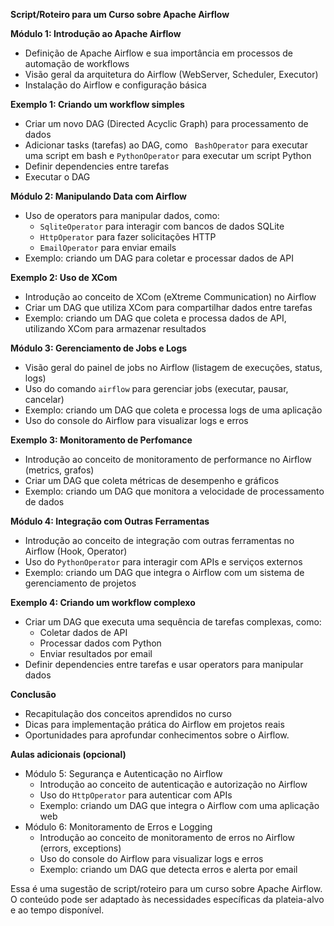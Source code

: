 **Script/Roteiro para um Curso sobre Apache Airflow**

**Módulo 1: Introdução ao Apache Airflow**

* Definição de Apache Airflow e sua importância em processos de automação de workflows
* Visão geral da arquitetura do Airflow (WebServer, Scheduler, Executor)
* Instalação do Airflow e configuração básica

**Exemplo 1: Criando um workflow simples**

* Criar um novo DAG (Directed Acyclic Graph) para processamento de dados
* Adicionar tasks (tarefas) ao DAG, como ` BashOperator` para executar uma script em bash e
`PythonOperator` para executar um script Python
* Definir dependencies entre tarefas
* Executar o DAG

**Módulo 2: Manipulando Data com Airflow**

* Uso de operators para manipular dados, como:
	+ `SqliteOperator` para interagir com bancos de dados SQLite
	+ `HttpOperator` para fazer solicitações HTTP
	+ `EmailOperator` para enviar emails
* Exemplo: criando um DAG para coletar e processar dados de API

**Exemplo 2: Uso de XCom**

* Introdução ao conceito de XCom (eXtreme Communication) no Airflow
* Criar um DAG que utiliza XCom para compartilhar dados entre tarefas
* Exemplo: criando um DAG que coleta e processa dados de API, utilizando XCom para armazenar
resultados

**Módulo 3: Gerenciamento de Jobs e Logs**

* Visão geral do painel de jobs no Airflow (listagem de execuções, status, logs)
* Uso do comando `airflow` para gerenciar jobs (executar, pausar, cancelar)
* Exemplo: criando um DAG que coleta e processa logs de uma aplicação
* Uso do console do Airflow para visualizar logs e erros

**Exemplo 3: Monitoramento de Perfomance**

* Introdução ao conceito de monitoramento de performance no Airflow (metrics, grafos)
* Criar um DAG que coleta métricas de desempenho e gráficos
* Exemplo: criando um DAG que monitora a velocidade de processamento de dados

**Módulo 4: Integração com Outras Ferramentas**

* Introdução ao conceito de integração com outras ferramentas no Airflow (Hook, Operator)
* Uso do `PythonOperator` para interagir com APIs e serviços externos
* Exemplo: criando um DAG que integra o Airflow com um sistema de gerenciamento de projetos

**Exemplo 4: Criando um workflow complexo**

* Criar um DAG que executa uma sequência de tarefas complexas, como:
	+ Coletar dados de API
	+ Processar dados com Python
	+ Enviar resultados por email
* Definir dependencies entre tarefas e usar operators para manipular dados

**Conclusão**

* Recapitulação dos conceitos aprendidos no curso
* Dicas para implementação prática do Airflow em projetos reais
* Oportunidades para aprofundar conhecimentos sobre o Airflow.

**Aulas adicionais (opcional)**

* Módulo 5: Segurança e Autenticação no Airflow
	+ Introdução ao conceito de autenticação e autorização no Airflow
	+ Uso do `HttpOperator` para autenticar com APIs
	+ Exemplo: criando um DAG que integra o Airflow com uma aplicação web
* Módulo 6: Monitoramento de Erros e Logging
	+ Introdução ao conceito de monitoramento de erros no Airflow (errors, exceptions)
	+ Uso do console do Airflow para visualizar logs e erros
	+ Exemplo: criando um DAG que detecta erros e alerta por email

Essa é uma sugestão de script/roteiro para um curso sobre Apache Airflow. O conteúdo pode ser
adaptado às necessidades específicas da plateia-alvo e ao tempo disponível.